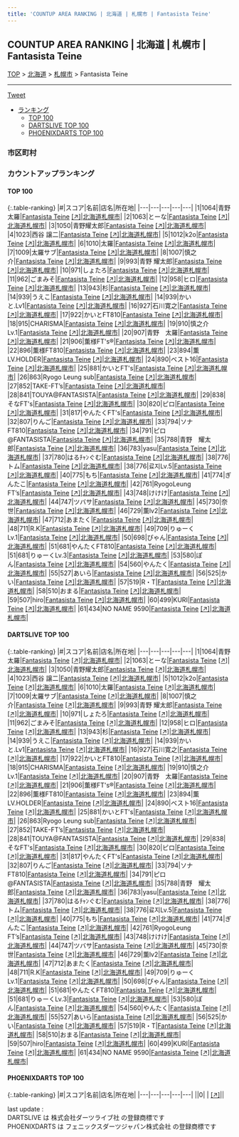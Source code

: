 ```yaml
---
title: 'COUNTUP AREA RANKING | 北海道 | 札幌市 | Fantasista Teine'
---
```

## COUNTUP AREA RANKING | 北海道 | 札幌市 | Fantasista Teine

[TOP](/darts/rank/) > [北海道](/darts/rank/北海道/) > [札幌市](/darts/rank/北海道/札幌市/) > Fantasista Teine

___

<a href="https://twitter.com/share?ref_src=twsrc%5Etfw" data-text="COUNTUP AREA RANKING | 北海道札幌市Fantasista Teine" class="twitter-share-button" data-hashtags="DARTSLIVE,PHOENIXDARTS,darts,ダーツ" data-show-count="false">Tweet</a>

* [ランキング](#カウントアップランキング)
    * [TOP 100](#top-100)
    * [DARTSLIVE TOP 100](#dartslive-top-100)
    * [PHOENIXDARTS TOP 100](#phoenixdarts-top-100)

### 市区町村

<ul>

</ul>

### カウントアップランキング

#### TOP 100



{:.table-ranking}
|#|スコア|名前|店名|所在地|
|---|---|---|---|---|
|1|1064|<span class="rank-name-dl">青野太羅</span>|<a href="/darts/rank/shops/a4a5c55c01d793a428032249b44395af.html">Fantasista Teine</a> <a href="https://search.dartslive.com/jp/shop/a4a5c55c01d793a428032249b44395af">[↗]</a>|<a href="/darts/rank/北海道/札幌市">北海道札幌市</a>|
|2|1063|<span class="rank-name-dl">とーな</span>|<a href="/darts/rank/shops/a4a5c55c01d793a428032249b44395af.html">Fantasista Teine</a> <a href="https://search.dartslive.com/jp/shop/a4a5c55c01d793a428032249b44395af">[↗]</a>|<a href="/darts/rank/北海道/札幌市">北海道札幌市</a>|
|3|1050|<span class="rank-name-dl">青野耀太郎</span>|<a href="/darts/rank/shops/a4a5c55c01d793a428032249b44395af.html">Fantasista Teine</a> <a href="https://search.dartslive.com/jp/shop/a4a5c55c01d793a428032249b44395af">[↗]</a>|<a href="/darts/rank/北海道/札幌市">北海道札幌市</a>|
|4|1023|<span class="rank-name-dl">西谷 譲二</span>|<a href="/darts/rank/shops/a4a5c55c01d793a428032249b44395af.html">Fantasista Teine</a> <a href="https://search.dartslive.com/jp/shop/a4a5c55c01d793a428032249b44395af">[↗]</a>|<a href="/darts/rank/北海道/札幌市">北海道札幌市</a>|
|5|1012|<span class="rank-name-dl">k2o</span>|<a href="/darts/rank/shops/a4a5c55c01d793a428032249b44395af.html">Fantasista Teine</a> <a href="https://search.dartslive.com/jp/shop/a4a5c55c01d793a428032249b44395af">[↗]</a>|<a href="/darts/rank/北海道/札幌市">北海道札幌市</a>|
|6|1010|<span class="rank-name-dl">太羅</span>|<a href="/darts/rank/shops/a4a5c55c01d793a428032249b44395af.html">Fantasista Teine</a> <a href="https://search.dartslive.com/jp/shop/a4a5c55c01d793a428032249b44395af">[↗]</a>|<a href="/darts/rank/北海道/札幌市">北海道札幌市</a>|
|7|1009|<span class="rank-name-dl">太羅サブ</span>|<a href="/darts/rank/shops/a4a5c55c01d793a428032249b44395af.html">Fantasista Teine</a> <a href="https://search.dartslive.com/jp/shop/a4a5c55c01d793a428032249b44395af">[↗]</a>|<a href="/darts/rank/北海道/札幌市">北海道札幌市</a>|
|8|1007|<span class="rank-name-dl">慎之介</span>|<a href="/darts/rank/shops/a4a5c55c01d793a428032249b44395af.html">Fantasista Teine</a> <a href="https://search.dartslive.com/jp/shop/a4a5c55c01d793a428032249b44395af">[↗]</a>|<a href="/darts/rank/北海道/札幌市">北海道札幌市</a>|
|9|993|<span class="rank-name-dl">青野 耀太郎</span>|<a href="/darts/rank/shops/a4a5c55c01d793a428032249b44395af.html">Fantasista Teine</a> <a href="https://search.dartslive.com/jp/shop/a4a5c55c01d793a428032249b44395af">[↗]</a>|<a href="/darts/rank/北海道/札幌市">北海道札幌市</a>|
|10|971|<span class="rank-name-dl">しょたろ</span>|<a href="/darts/rank/shops/a4a5c55c01d793a428032249b44395af.html">Fantasista Teine</a> <a href="https://search.dartslive.com/jp/shop/a4a5c55c01d793a428032249b44395af">[↗]</a>|<a href="/darts/rank/北海道/札幌市">北海道札幌市</a>|
|11|962|<span class="rank-name-dl">ごまみそ</span>|<a href="/darts/rank/shops/a4a5c55c01d793a428032249b44395af.html">Fantasista Teine</a> <a href="https://search.dartslive.com/jp/shop/a4a5c55c01d793a428032249b44395af">[↗]</a>|<a href="/darts/rank/北海道/札幌市">北海道札幌市</a>|
|12|958|<span class="rank-name-dl">ヒロ</span>|<a href="/darts/rank/shops/a4a5c55c01d793a428032249b44395af.html">Fantasista Teine</a> <a href="https://search.dartslive.com/jp/shop/a4a5c55c01d793a428032249b44395af">[↗]</a>|<a href="/darts/rank/北海道/札幌市">北海道札幌市</a>|
|13|943|<span class="rank-name-dl">杉</span>|<a href="/darts/rank/shops/a4a5c55c01d793a428032249b44395af.html">Fantasista Teine</a> <a href="https://search.dartslive.com/jp/shop/a4a5c55c01d793a428032249b44395af">[↗]</a>|<a href="/darts/rank/北海道/札幌市">北海道札幌市</a>|
|14|939|<span class="rank-name-dl">うえこ</span>|<a href="/darts/rank/shops/a4a5c55c01d793a428032249b44395af.html">Fantasista Teine</a> <a href="https://search.dartslive.com/jp/shop/a4a5c55c01d793a428032249b44395af">[↗]</a>|<a href="/darts/rank/北海道/札幌市">北海道札幌市</a>|
|14|939|<span class="rank-name-dl">かいと.Lv1</span>|<a href="/darts/rank/shops/a4a5c55c01d793a428032249b44395af.html">Fantasista Teine</a> <a href="https://search.dartslive.com/jp/shop/a4a5c55c01d793a428032249b44395af">[↗]</a>|<a href="/darts/rank/北海道/札幌市">北海道札幌市</a>|
|16|927|<span class="rank-name-dl">石川寛之</span>|<a href="/darts/rank/shops/a4a5c55c01d793a428032249b44395af.html">Fantasista Teine</a> <a href="https://search.dartslive.com/jp/shop/a4a5c55c01d793a428032249b44395af">[↗]</a>|<a href="/darts/rank/北海道/札幌市">北海道札幌市</a>|
|17|922|<span class="rank-name-dl">かいとFT810</span>|<a href="/darts/rank/shops/a4a5c55c01d793a428032249b44395af.html">Fantasista Teine</a> <a href="https://search.dartslive.com/jp/shop/a4a5c55c01d793a428032249b44395af">[↗]</a>|<a href="/darts/rank/北海道/札幌市">北海道札幌市</a>|
|18|915|<span class="rank-name-dl">CHARISMA</span>|<a href="/darts/rank/shops/a4a5c55c01d793a428032249b44395af.html">Fantasista Teine</a> <a href="https://search.dartslive.com/jp/shop/a4a5c55c01d793a428032249b44395af">[↗]</a>|<a href="/darts/rank/北海道/札幌市">北海道札幌市</a>|
|19|910|<span class="rank-name-dl">慎之介Lv.1</span>|<a href="/darts/rank/shops/a4a5c55c01d793a428032249b44395af.html">Fantasista Teine</a> <a href="https://search.dartslive.com/jp/shop/a4a5c55c01d793a428032249b44395af">[↗]</a>|<a href="/darts/rank/北海道/札幌市">北海道札幌市</a>|
|20|907|<span class="rank-name-dl">青野　太羅</span>|<a href="/darts/rank/shops/a4a5c55c01d793a428032249b44395af.html">Fantasista Teine</a> <a href="https://search.dartslive.com/jp/shop/a4a5c55c01d793a428032249b44395af">[↗]</a>|<a href="/darts/rank/北海道/札幌市">北海道札幌市</a>|
|21|906|<span class="rank-name-dl">薫様FT&#x27;s®</span>|<a href="/darts/rank/shops/a4a5c55c01d793a428032249b44395af.html">Fantasista Teine</a> <a href="https://search.dartslive.com/jp/shop/a4a5c55c01d793a428032249b44395af">[↗]</a>|<a href="/darts/rank/北海道/札幌市">北海道札幌市</a>|
|22|896|<span class="rank-name-dl">薫様FT810</span>|<a href="/darts/rank/shops/a4a5c55c01d793a428032249b44395af.html">Fantasista Teine</a> <a href="https://search.dartslive.com/jp/shop/a4a5c55c01d793a428032249b44395af">[↗]</a>|<a href="/darts/rank/北海道/札幌市">北海道札幌市</a>|
|23|894|<span class="rank-name-dl">薫LV.HOLDER</span>|<a href="/darts/rank/shops/a4a5c55c01d793a428032249b44395af.html">Fantasista Teine</a> <a href="https://search.dartslive.com/jp/shop/a4a5c55c01d793a428032249b44395af">[↗]</a>|<a href="/darts/rank/北海道/札幌市">北海道札幌市</a>|
|24|890|<span class="rank-name-dl">ベスト16</span>|<a href="/darts/rank/shops/a4a5c55c01d793a428032249b44395af.html">Fantasista Teine</a> <a href="https://search.dartslive.com/jp/shop/a4a5c55c01d793a428032249b44395af">[↗]</a>|<a href="/darts/rank/北海道/札幌市">北海道札幌市</a>|
|25|881|<span class="rank-name-dl">かいとFT&#x27;s</span>|<a href="/darts/rank/shops/a4a5c55c01d793a428032249b44395af.html">Fantasista Teine</a> <a href="https://search.dartslive.com/jp/shop/a4a5c55c01d793a428032249b44395af">[↗]</a>|<a href="/darts/rank/北海道/札幌市">北海道札幌市</a>|
|26|863|<span class="rank-name-dl">Ryogo Leung sub</span>|<a href="/darts/rank/shops/a4a5c55c01d793a428032249b44395af.html">Fantasista Teine</a> <a href="https://search.dartslive.com/jp/shop/a4a5c55c01d793a428032249b44395af">[↗]</a>|<a href="/darts/rank/北海道/札幌市">北海道札幌市</a>|
|27|852|<span class="rank-name-dl">TAKE-FT’s</span>|<a href="/darts/rank/shops/a4a5c55c01d793a428032249b44395af.html">Fantasista Teine</a> <a href="https://search.dartslive.com/jp/shop/a4a5c55c01d793a428032249b44395af">[↗]</a>|<a href="/darts/rank/北海道/札幌市">北海道札幌市</a>|
|28|841|<span class="rank-name-dl">TOUYA@FANTASISTA</span>|<a href="/darts/rank/shops/a4a5c55c01d793a428032249b44395af.html">Fantasista Teine</a> <a href="https://search.dartslive.com/jp/shop/a4a5c55c01d793a428032249b44395af">[↗]</a>|<a href="/darts/rank/北海道/札幌市">北海道札幌市</a>|
|29|838|<span class="rank-name-dl">そなFT&#x27;s</span>|<a href="/darts/rank/shops/a4a5c55c01d793a428032249b44395af.html">Fantasista Teine</a> <a href="https://search.dartslive.com/jp/shop/a4a5c55c01d793a428032249b44395af">[↗]</a>|<a href="/darts/rank/北海道/札幌市">北海道札幌市</a>|
|30|820|<span class="rank-name-dl">ピロ</span>|<a href="/darts/rank/shops/a4a5c55c01d793a428032249b44395af.html">Fantasista Teine</a> <a href="https://search.dartslive.com/jp/shop/a4a5c55c01d793a428032249b44395af">[↗]</a>|<a href="/darts/rank/北海道/札幌市">北海道札幌市</a>|
|31|817|<span class="rank-name-dl">やんたくFT&#x27;s</span>|<a href="/darts/rank/shops/a4a5c55c01d793a428032249b44395af.html">Fantasista Teine</a> <a href="https://search.dartslive.com/jp/shop/a4a5c55c01d793a428032249b44395af">[↗]</a>|<a href="/darts/rank/北海道/札幌市">北海道札幌市</a>|
|32|807|<span class="rank-name-dl">りんご</span>|<a href="/darts/rank/shops/a4a5c55c01d793a428032249b44395af.html">Fantasista Teine</a> <a href="https://search.dartslive.com/jp/shop/a4a5c55c01d793a428032249b44395af">[↗]</a>|<a href="/darts/rank/北海道/札幌市">北海道札幌市</a>|
|33|794|<span class="rank-name-dl">ソナFT810</span>|<a href="/darts/rank/shops/a4a5c55c01d793a428032249b44395af.html">Fantasista Teine</a> <a href="https://search.dartslive.com/jp/shop/a4a5c55c01d793a428032249b44395af">[↗]</a>|<a href="/darts/rank/北海道/札幌市">北海道札幌市</a>|
|34|791|<span class="rank-name-dl">ピロ@FANTASISTA</span>|<a href="/darts/rank/shops/a4a5c55c01d793a428032249b44395af.html">Fantasista Teine</a> <a href="https://search.dartslive.com/jp/shop/a4a5c55c01d793a428032249b44395af">[↗]</a>|<a href="/darts/rank/北海道/札幌市">北海道札幌市</a>|
|35|788|<span class="rank-name-dl">青野　耀太郎</span>|<a href="/darts/rank/shops/a4a5c55c01d793a428032249b44395af.html">Fantasista Teine</a> <a href="https://search.dartslive.com/jp/shop/a4a5c55c01d793a428032249b44395af">[↗]</a>|<a href="/darts/rank/北海道/札幌市">北海道札幌市</a>|
|36|783|<span class="rank-name-dl">yasu</span>|<a href="/darts/rank/shops/a4a5c55c01d793a428032249b44395af.html">Fantasista Teine</a> <a href="https://search.dartslive.com/jp/shop/a4a5c55c01d793a428032249b44395af">[↗]</a>|<a href="/darts/rank/北海道/札幌市">北海道札幌市</a>|
|37|780|<span class="rank-name-dl">はるﾁｬﾝぐむ</span>|<a href="/darts/rank/shops/a4a5c55c01d793a428032249b44395af.html">Fantasista Teine</a> <a href="https://search.dartslive.com/jp/shop/a4a5c55c01d793a428032249b44395af">[↗]</a>|<a href="/darts/rank/北海道/札幌市">北海道札幌市</a>|
|38|776|<span class="rank-name-dl">トム</span>|<a href="/darts/rank/shops/a4a5c55c01d793a428032249b44395af.html">Fantasista Teine</a> <a href="https://search.dartslive.com/jp/shop/a4a5c55c01d793a428032249b44395af">[↗]</a>|<a href="/darts/rank/北海道/札幌市">北海道札幌市</a>|
|38|776|<span class="rank-name-dl">료지Lv.5</span>|<a href="/darts/rank/shops/a4a5c55c01d793a428032249b44395af.html">Fantasista Teine</a> <a href="https://search.dartslive.com/jp/shop/a4a5c55c01d793a428032249b44395af">[↗]</a>|<a href="/darts/rank/北海道/札幌市">北海道札幌市</a>|
|40|775|<span class="rank-name-dl">もち</span>|<a href="/darts/rank/shops/a4a5c55c01d793a428032249b44395af.html">Fantasista Teine</a> <a href="https://search.dartslive.com/jp/shop/a4a5c55c01d793a428032249b44395af">[↗]</a>|<a href="/darts/rank/北海道/札幌市">北海道札幌市</a>|
|41|774|<span class="rank-name-dl">ぎんたこ</span>|<a href="/darts/rank/shops/a4a5c55c01d793a428032249b44395af.html">Fantasista Teine</a> <a href="https://search.dartslive.com/jp/shop/a4a5c55c01d793a428032249b44395af">[↗]</a>|<a href="/darts/rank/北海道/札幌市">北海道札幌市</a>|
|42|761|<span class="rank-name-dl">RyogoLeung FT’s</span>|<a href="/darts/rank/shops/a4a5c55c01d793a428032249b44395af.html">Fantasista Teine</a> <a href="https://search.dartslive.com/jp/shop/a4a5c55c01d793a428032249b44395af">[↗]</a>|<a href="/darts/rank/北海道/札幌市">北海道札幌市</a>|
|43|748|<span class="rank-name-dl">けけけ</span>|<a href="/darts/rank/shops/a4a5c55c01d793a428032249b44395af.html">Fantasista Teine</a> <a href="https://search.dartslive.com/jp/shop/a4a5c55c01d793a428032249b44395af">[↗]</a>|<a href="/darts/rank/北海道/札幌市">北海道札幌市</a>|
|44|747|<span class="rank-name-dl">ツバサ</span>|<a href="/darts/rank/shops/a4a5c55c01d793a428032249b44395af.html">Fantasista Teine</a> <a href="https://search.dartslive.com/jp/shop/a4a5c55c01d793a428032249b44395af">[↗]</a>|<a href="/darts/rank/北海道/札幌市">北海道札幌市</a>|
|45|730|<span class="rank-name-dl">奈世</span>|<a href="/darts/rank/shops/a4a5c55c01d793a428032249b44395af.html">Fantasista Teine</a> <a href="https://search.dartslive.com/jp/shop/a4a5c55c01d793a428032249b44395af">[↗]</a>|<a href="/darts/rank/北海道/札幌市">北海道札幌市</a>|
|46|729|<span class="rank-name-dl">薫lv2</span>|<a href="/darts/rank/shops/a4a5c55c01d793a428032249b44395af.html">Fantasista Teine</a> <a href="https://search.dartslive.com/jp/shop/a4a5c55c01d793a428032249b44395af">[↗]</a>|<a href="/darts/rank/北海道/札幌市">北海道札幌市</a>|
|47|712|<span class="rank-name-dl">あまたく</span>|<a href="/darts/rank/shops/a4a5c55c01d793a428032249b44395af.html">Fantasista Teine</a> <a href="https://search.dartslive.com/jp/shop/a4a5c55c01d793a428032249b44395af">[↗]</a>|<a href="/darts/rank/北海道/札幌市">北海道札幌市</a>|
|48|711|<span class="rank-name-dl">R.K</span>|<a href="/darts/rank/shops/a4a5c55c01d793a428032249b44395af.html">Fantasista Teine</a> <a href="https://search.dartslive.com/jp/shop/a4a5c55c01d793a428032249b44395af">[↗]</a>|<a href="/darts/rank/北海道/札幌市">北海道札幌市</a>|
|49|709|<span class="rank-name-dl">りゅーくLv.1</span>|<a href="/darts/rank/shops/a4a5c55c01d793a428032249b44395af.html">Fantasista Teine</a> <a href="https://search.dartslive.com/jp/shop/a4a5c55c01d793a428032249b44395af">[↗]</a>|<a href="/darts/rank/北海道/札幌市">北海道札幌市</a>|
|50|698|<span class="rank-name-dl">ぴゃん</span>|<a href="/darts/rank/shops/a4a5c55c01d793a428032249b44395af.html">Fantasista Teine</a> <a href="https://search.dartslive.com/jp/shop/a4a5c55c01d793a428032249b44395af">[↗]</a>|<a href="/darts/rank/北海道/札幌市">北海道札幌市</a>|
|51|681|<span class="rank-name-dl">やんたくFT810</span>|<a href="/darts/rank/shops/a4a5c55c01d793a428032249b44395af.html">Fantasista Teine</a> <a href="https://search.dartslive.com/jp/shop/a4a5c55c01d793a428032249b44395af">[↗]</a>|<a href="/darts/rank/北海道/札幌市">北海道札幌市</a>|
|51|681|<span class="rank-name-dl">りゅーくLv.3</span>|<a href="/darts/rank/shops/a4a5c55c01d793a428032249b44395af.html">Fantasista Teine</a> <a href="https://search.dartslive.com/jp/shop/a4a5c55c01d793a428032249b44395af">[↗]</a>|<a href="/darts/rank/北海道/札幌市">北海道札幌市</a>|
|53|580|<span class="rank-name-dl">ぽん</span>|<a href="/darts/rank/shops/a4a5c55c01d793a428032249b44395af.html">Fantasista Teine</a> <a href="https://search.dartslive.com/jp/shop/a4a5c55c01d793a428032249b44395af">[↗]</a>|<a href="/darts/rank/北海道/札幌市">北海道札幌市</a>|
|54|560|<span class="rank-name-dl">やんたく</span>|<a href="/darts/rank/shops/a4a5c55c01d793a428032249b44395af.html">Fantasista Teine</a> <a href="https://search.dartslive.com/jp/shop/a4a5c55c01d793a428032249b44395af">[↗]</a>|<a href="/darts/rank/北海道/札幌市">北海道札幌市</a>|
|55|527|<span class="rank-name-dl">あいら</span>|<a href="/darts/rank/shops/a4a5c55c01d793a428032249b44395af.html">Fantasista Teine</a> <a href="https://search.dartslive.com/jp/shop/a4a5c55c01d793a428032249b44395af">[↗]</a>|<a href="/darts/rank/北海道/札幌市">北海道札幌市</a>|
|56|525|<span class="rank-name-dl">かい</span>|<a href="/darts/rank/shops/a4a5c55c01d793a428032249b44395af.html">Fantasista Teine</a> <a href="https://search.dartslive.com/jp/shop/a4a5c55c01d793a428032249b44395af">[↗]</a>|<a href="/darts/rank/北海道/札幌市">北海道札幌市</a>|
|57|519|<span class="rank-name-dl">R・T</span>|<a href="/darts/rank/shops/a4a5c55c01d793a428032249b44395af.html">Fantasista Teine</a> <a href="https://search.dartslive.com/jp/shop/a4a5c55c01d793a428032249b44395af">[↗]</a>|<a href="/darts/rank/北海道/札幌市">北海道札幌市</a>|
|58|510|<span class="rank-name-dl">おまる</span>|<a href="/darts/rank/shops/a4a5c55c01d793a428032249b44395af.html">Fantasista Teine</a> <a href="https://search.dartslive.com/jp/shop/a4a5c55c01d793a428032249b44395af">[↗]</a>|<a href="/darts/rank/北海道/札幌市">北海道札幌市</a>|
|59|507|<span class="rank-name-dl">hiro</span>|<a href="/darts/rank/shops/a4a5c55c01d793a428032249b44395af.html">Fantasista Teine</a> <a href="https://search.dartslive.com/jp/shop/a4a5c55c01d793a428032249b44395af">[↗]</a>|<a href="/darts/rank/北海道/札幌市">北海道札幌市</a>|
|60|499|<span class="rank-name-dl">KURI</span>|<a href="/darts/rank/shops/a4a5c55c01d793a428032249b44395af.html">Fantasista Teine</a> <a href="https://search.dartslive.com/jp/shop/a4a5c55c01d793a428032249b44395af">[↗]</a>|<a href="/darts/rank/北海道/札幌市">北海道札幌市</a>|
|61|434|<span class="rank-name-dl">NO NAME 9590</span>|<a href="/darts/rank/shops/a4a5c55c01d793a428032249b44395af.html">Fantasista Teine</a> <a href="https://search.dartslive.com/jp/shop/a4a5c55c01d793a428032249b44395af">[↗]</a>|<a href="/darts/rank/北海道/札幌市">北海道札幌市</a>|


#### DARTSLIVE TOP 100



{:.table-ranking}
|#|スコア|名前|店名|所在地|
|---|---|---|---|---|
|1|1064|<span class="rank-name-dl">青野太羅</span>|<a href="/darts/rank/shops/a4a5c55c01d793a428032249b44395af.html">Fantasista Teine</a> <a href="https://search.dartslive.com/jp/shop/a4a5c55c01d793a428032249b44395af">[↗]</a>|<a href="/darts/rank/北海道/札幌市">北海道札幌市</a>|
|2|1063|<span class="rank-name-dl">とーな</span>|<a href="/darts/rank/shops/a4a5c55c01d793a428032249b44395af.html">Fantasista Teine</a> <a href="https://search.dartslive.com/jp/shop/a4a5c55c01d793a428032249b44395af">[↗]</a>|<a href="/darts/rank/北海道/札幌市">北海道札幌市</a>|
|3|1050|<span class="rank-name-dl">青野耀太郎</span>|<a href="/darts/rank/shops/a4a5c55c01d793a428032249b44395af.html">Fantasista Teine</a> <a href="https://search.dartslive.com/jp/shop/a4a5c55c01d793a428032249b44395af">[↗]</a>|<a href="/darts/rank/北海道/札幌市">北海道札幌市</a>|
|4|1023|<span class="rank-name-dl">西谷 譲二</span>|<a href="/darts/rank/shops/a4a5c55c01d793a428032249b44395af.html">Fantasista Teine</a> <a href="https://search.dartslive.com/jp/shop/a4a5c55c01d793a428032249b44395af">[↗]</a>|<a href="/darts/rank/北海道/札幌市">北海道札幌市</a>|
|5|1012|<span class="rank-name-dl">k2o</span>|<a href="/darts/rank/shops/a4a5c55c01d793a428032249b44395af.html">Fantasista Teine</a> <a href="https://search.dartslive.com/jp/shop/a4a5c55c01d793a428032249b44395af">[↗]</a>|<a href="/darts/rank/北海道/札幌市">北海道札幌市</a>|
|6|1010|<span class="rank-name-dl">太羅</span>|<a href="/darts/rank/shops/a4a5c55c01d793a428032249b44395af.html">Fantasista Teine</a> <a href="https://search.dartslive.com/jp/shop/a4a5c55c01d793a428032249b44395af">[↗]</a>|<a href="/darts/rank/北海道/札幌市">北海道札幌市</a>|
|7|1009|<span class="rank-name-dl">太羅サブ</span>|<a href="/darts/rank/shops/a4a5c55c01d793a428032249b44395af.html">Fantasista Teine</a> <a href="https://search.dartslive.com/jp/shop/a4a5c55c01d793a428032249b44395af">[↗]</a>|<a href="/darts/rank/北海道/札幌市">北海道札幌市</a>|
|8|1007|<span class="rank-name-dl">慎之介</span>|<a href="/darts/rank/shops/a4a5c55c01d793a428032249b44395af.html">Fantasista Teine</a> <a href="https://search.dartslive.com/jp/shop/a4a5c55c01d793a428032249b44395af">[↗]</a>|<a href="/darts/rank/北海道/札幌市">北海道札幌市</a>|
|9|993|<span class="rank-name-dl">青野 耀太郎</span>|<a href="/darts/rank/shops/a4a5c55c01d793a428032249b44395af.html">Fantasista Teine</a> <a href="https://search.dartslive.com/jp/shop/a4a5c55c01d793a428032249b44395af">[↗]</a>|<a href="/darts/rank/北海道/札幌市">北海道札幌市</a>|
|10|971|<span class="rank-name-dl">しょたろ</span>|<a href="/darts/rank/shops/a4a5c55c01d793a428032249b44395af.html">Fantasista Teine</a> <a href="https://search.dartslive.com/jp/shop/a4a5c55c01d793a428032249b44395af">[↗]</a>|<a href="/darts/rank/北海道/札幌市">北海道札幌市</a>|
|11|962|<span class="rank-name-dl">ごまみそ</span>|<a href="/darts/rank/shops/a4a5c55c01d793a428032249b44395af.html">Fantasista Teine</a> <a href="https://search.dartslive.com/jp/shop/a4a5c55c01d793a428032249b44395af">[↗]</a>|<a href="/darts/rank/北海道/札幌市">北海道札幌市</a>|
|12|958|<span class="rank-name-dl">ヒロ</span>|<a href="/darts/rank/shops/a4a5c55c01d793a428032249b44395af.html">Fantasista Teine</a> <a href="https://search.dartslive.com/jp/shop/a4a5c55c01d793a428032249b44395af">[↗]</a>|<a href="/darts/rank/北海道/札幌市">北海道札幌市</a>|
|13|943|<span class="rank-name-dl">杉</span>|<a href="/darts/rank/shops/a4a5c55c01d793a428032249b44395af.html">Fantasista Teine</a> <a href="https://search.dartslive.com/jp/shop/a4a5c55c01d793a428032249b44395af">[↗]</a>|<a href="/darts/rank/北海道/札幌市">北海道札幌市</a>|
|14|939|<span class="rank-name-dl">うえこ</span>|<a href="/darts/rank/shops/a4a5c55c01d793a428032249b44395af.html">Fantasista Teine</a> <a href="https://search.dartslive.com/jp/shop/a4a5c55c01d793a428032249b44395af">[↗]</a>|<a href="/darts/rank/北海道/札幌市">北海道札幌市</a>|
|14|939|<span class="rank-name-dl">かいと.Lv1</span>|<a href="/darts/rank/shops/a4a5c55c01d793a428032249b44395af.html">Fantasista Teine</a> <a href="https://search.dartslive.com/jp/shop/a4a5c55c01d793a428032249b44395af">[↗]</a>|<a href="/darts/rank/北海道/札幌市">北海道札幌市</a>|
|16|927|<span class="rank-name-dl">石川寛之</span>|<a href="/darts/rank/shops/a4a5c55c01d793a428032249b44395af.html">Fantasista Teine</a> <a href="https://search.dartslive.com/jp/shop/a4a5c55c01d793a428032249b44395af">[↗]</a>|<a href="/darts/rank/北海道/札幌市">北海道札幌市</a>|
|17|922|<span class="rank-name-dl">かいとFT810</span>|<a href="/darts/rank/shops/a4a5c55c01d793a428032249b44395af.html">Fantasista Teine</a> <a href="https://search.dartslive.com/jp/shop/a4a5c55c01d793a428032249b44395af">[↗]</a>|<a href="/darts/rank/北海道/札幌市">北海道札幌市</a>|
|18|915|<span class="rank-name-dl">CHARISMA</span>|<a href="/darts/rank/shops/a4a5c55c01d793a428032249b44395af.html">Fantasista Teine</a> <a href="https://search.dartslive.com/jp/shop/a4a5c55c01d793a428032249b44395af">[↗]</a>|<a href="/darts/rank/北海道/札幌市">北海道札幌市</a>|
|19|910|<span class="rank-name-dl">慎之介Lv.1</span>|<a href="/darts/rank/shops/a4a5c55c01d793a428032249b44395af.html">Fantasista Teine</a> <a href="https://search.dartslive.com/jp/shop/a4a5c55c01d793a428032249b44395af">[↗]</a>|<a href="/darts/rank/北海道/札幌市">北海道札幌市</a>|
|20|907|<span class="rank-name-dl">青野　太羅</span>|<a href="/darts/rank/shops/a4a5c55c01d793a428032249b44395af.html">Fantasista Teine</a> <a href="https://search.dartslive.com/jp/shop/a4a5c55c01d793a428032249b44395af">[↗]</a>|<a href="/darts/rank/北海道/札幌市">北海道札幌市</a>|
|21|906|<span class="rank-name-dl">薫様FT&#x27;s®</span>|<a href="/darts/rank/shops/a4a5c55c01d793a428032249b44395af.html">Fantasista Teine</a> <a href="https://search.dartslive.com/jp/shop/a4a5c55c01d793a428032249b44395af">[↗]</a>|<a href="/darts/rank/北海道/札幌市">北海道札幌市</a>|
|22|896|<span class="rank-name-dl">薫様FT810</span>|<a href="/darts/rank/shops/a4a5c55c01d793a428032249b44395af.html">Fantasista Teine</a> <a href="https://search.dartslive.com/jp/shop/a4a5c55c01d793a428032249b44395af">[↗]</a>|<a href="/darts/rank/北海道/札幌市">北海道札幌市</a>|
|23|894|<span class="rank-name-dl">薫LV.HOLDER</span>|<a href="/darts/rank/shops/a4a5c55c01d793a428032249b44395af.html">Fantasista Teine</a> <a href="https://search.dartslive.com/jp/shop/a4a5c55c01d793a428032249b44395af">[↗]</a>|<a href="/darts/rank/北海道/札幌市">北海道札幌市</a>|
|24|890|<span class="rank-name-dl">ベスト16</span>|<a href="/darts/rank/shops/a4a5c55c01d793a428032249b44395af.html">Fantasista Teine</a> <a href="https://search.dartslive.com/jp/shop/a4a5c55c01d793a428032249b44395af">[↗]</a>|<a href="/darts/rank/北海道/札幌市">北海道札幌市</a>|
|25|881|<span class="rank-name-dl">かいとFT&#x27;s</span>|<a href="/darts/rank/shops/a4a5c55c01d793a428032249b44395af.html">Fantasista Teine</a> <a href="https://search.dartslive.com/jp/shop/a4a5c55c01d793a428032249b44395af">[↗]</a>|<a href="/darts/rank/北海道/札幌市">北海道札幌市</a>|
|26|863|<span class="rank-name-dl">Ryogo Leung sub</span>|<a href="/darts/rank/shops/a4a5c55c01d793a428032249b44395af.html">Fantasista Teine</a> <a href="https://search.dartslive.com/jp/shop/a4a5c55c01d793a428032249b44395af">[↗]</a>|<a href="/darts/rank/北海道/札幌市">北海道札幌市</a>|
|27|852|<span class="rank-name-dl">TAKE-FT’s</span>|<a href="/darts/rank/shops/a4a5c55c01d793a428032249b44395af.html">Fantasista Teine</a> <a href="https://search.dartslive.com/jp/shop/a4a5c55c01d793a428032249b44395af">[↗]</a>|<a href="/darts/rank/北海道/札幌市">北海道札幌市</a>|
|28|841|<span class="rank-name-dl">TOUYA@FANTASISTA</span>|<a href="/darts/rank/shops/a4a5c55c01d793a428032249b44395af.html">Fantasista Teine</a> <a href="https://search.dartslive.com/jp/shop/a4a5c55c01d793a428032249b44395af">[↗]</a>|<a href="/darts/rank/北海道/札幌市">北海道札幌市</a>|
|29|838|<span class="rank-name-dl">そなFT&#x27;s</span>|<a href="/darts/rank/shops/a4a5c55c01d793a428032249b44395af.html">Fantasista Teine</a> <a href="https://search.dartslive.com/jp/shop/a4a5c55c01d793a428032249b44395af">[↗]</a>|<a href="/darts/rank/北海道/札幌市">北海道札幌市</a>|
|30|820|<span class="rank-name-dl">ピロ</span>|<a href="/darts/rank/shops/a4a5c55c01d793a428032249b44395af.html">Fantasista Teine</a> <a href="https://search.dartslive.com/jp/shop/a4a5c55c01d793a428032249b44395af">[↗]</a>|<a href="/darts/rank/北海道/札幌市">北海道札幌市</a>|
|31|817|<span class="rank-name-dl">やんたくFT&#x27;s</span>|<a href="/darts/rank/shops/a4a5c55c01d793a428032249b44395af.html">Fantasista Teine</a> <a href="https://search.dartslive.com/jp/shop/a4a5c55c01d793a428032249b44395af">[↗]</a>|<a href="/darts/rank/北海道/札幌市">北海道札幌市</a>|
|32|807|<span class="rank-name-dl">りんご</span>|<a href="/darts/rank/shops/a4a5c55c01d793a428032249b44395af.html">Fantasista Teine</a> <a href="https://search.dartslive.com/jp/shop/a4a5c55c01d793a428032249b44395af">[↗]</a>|<a href="/darts/rank/北海道/札幌市">北海道札幌市</a>|
|33|794|<span class="rank-name-dl">ソナFT810</span>|<a href="/darts/rank/shops/a4a5c55c01d793a428032249b44395af.html">Fantasista Teine</a> <a href="https://search.dartslive.com/jp/shop/a4a5c55c01d793a428032249b44395af">[↗]</a>|<a href="/darts/rank/北海道/札幌市">北海道札幌市</a>|
|34|791|<span class="rank-name-dl">ピロ@FANTASISTA</span>|<a href="/darts/rank/shops/a4a5c55c01d793a428032249b44395af.html">Fantasista Teine</a> <a href="https://search.dartslive.com/jp/shop/a4a5c55c01d793a428032249b44395af">[↗]</a>|<a href="/darts/rank/北海道/札幌市">北海道札幌市</a>|
|35|788|<span class="rank-name-dl">青野　耀太郎</span>|<a href="/darts/rank/shops/a4a5c55c01d793a428032249b44395af.html">Fantasista Teine</a> <a href="https://search.dartslive.com/jp/shop/a4a5c55c01d793a428032249b44395af">[↗]</a>|<a href="/darts/rank/北海道/札幌市">北海道札幌市</a>|
|36|783|<span class="rank-name-dl">yasu</span>|<a href="/darts/rank/shops/a4a5c55c01d793a428032249b44395af.html">Fantasista Teine</a> <a href="https://search.dartslive.com/jp/shop/a4a5c55c01d793a428032249b44395af">[↗]</a>|<a href="/darts/rank/北海道/札幌市">北海道札幌市</a>|
|37|780|<span class="rank-name-dl">はるﾁｬﾝぐむ</span>|<a href="/darts/rank/shops/a4a5c55c01d793a428032249b44395af.html">Fantasista Teine</a> <a href="https://search.dartslive.com/jp/shop/a4a5c55c01d793a428032249b44395af">[↗]</a>|<a href="/darts/rank/北海道/札幌市">北海道札幌市</a>|
|38|776|<span class="rank-name-dl">トム</span>|<a href="/darts/rank/shops/a4a5c55c01d793a428032249b44395af.html">Fantasista Teine</a> <a href="https://search.dartslive.com/jp/shop/a4a5c55c01d793a428032249b44395af">[↗]</a>|<a href="/darts/rank/北海道/札幌市">北海道札幌市</a>|
|38|776|<span class="rank-name-dl">료지Lv.5</span>|<a href="/darts/rank/shops/a4a5c55c01d793a428032249b44395af.html">Fantasista Teine</a> <a href="https://search.dartslive.com/jp/shop/a4a5c55c01d793a428032249b44395af">[↗]</a>|<a href="/darts/rank/北海道/札幌市">北海道札幌市</a>|
|40|775|<span class="rank-name-dl">もち</span>|<a href="/darts/rank/shops/a4a5c55c01d793a428032249b44395af.html">Fantasista Teine</a> <a href="https://search.dartslive.com/jp/shop/a4a5c55c01d793a428032249b44395af">[↗]</a>|<a href="/darts/rank/北海道/札幌市">北海道札幌市</a>|
|41|774|<span class="rank-name-dl">ぎんたこ</span>|<a href="/darts/rank/shops/a4a5c55c01d793a428032249b44395af.html">Fantasista Teine</a> <a href="https://search.dartslive.com/jp/shop/a4a5c55c01d793a428032249b44395af">[↗]</a>|<a href="/darts/rank/北海道/札幌市">北海道札幌市</a>|
|42|761|<span class="rank-name-dl">RyogoLeung FT’s</span>|<a href="/darts/rank/shops/a4a5c55c01d793a428032249b44395af.html">Fantasista Teine</a> <a href="https://search.dartslive.com/jp/shop/a4a5c55c01d793a428032249b44395af">[↗]</a>|<a href="/darts/rank/北海道/札幌市">北海道札幌市</a>|
|43|748|<span class="rank-name-dl">けけけ</span>|<a href="/darts/rank/shops/a4a5c55c01d793a428032249b44395af.html">Fantasista Teine</a> <a href="https://search.dartslive.com/jp/shop/a4a5c55c01d793a428032249b44395af">[↗]</a>|<a href="/darts/rank/北海道/札幌市">北海道札幌市</a>|
|44|747|<span class="rank-name-dl">ツバサ</span>|<a href="/darts/rank/shops/a4a5c55c01d793a428032249b44395af.html">Fantasista Teine</a> <a href="https://search.dartslive.com/jp/shop/a4a5c55c01d793a428032249b44395af">[↗]</a>|<a href="/darts/rank/北海道/札幌市">北海道札幌市</a>|
|45|730|<span class="rank-name-dl">奈世</span>|<a href="/darts/rank/shops/a4a5c55c01d793a428032249b44395af.html">Fantasista Teine</a> <a href="https://search.dartslive.com/jp/shop/a4a5c55c01d793a428032249b44395af">[↗]</a>|<a href="/darts/rank/北海道/札幌市">北海道札幌市</a>|
|46|729|<span class="rank-name-dl">薫lv2</span>|<a href="/darts/rank/shops/a4a5c55c01d793a428032249b44395af.html">Fantasista Teine</a> <a href="https://search.dartslive.com/jp/shop/a4a5c55c01d793a428032249b44395af">[↗]</a>|<a href="/darts/rank/北海道/札幌市">北海道札幌市</a>|
|47|712|<span class="rank-name-dl">あまたく</span>|<a href="/darts/rank/shops/a4a5c55c01d793a428032249b44395af.html">Fantasista Teine</a> <a href="https://search.dartslive.com/jp/shop/a4a5c55c01d793a428032249b44395af">[↗]</a>|<a href="/darts/rank/北海道/札幌市">北海道札幌市</a>|
|48|711|<span class="rank-name-dl">R.K</span>|<a href="/darts/rank/shops/a4a5c55c01d793a428032249b44395af.html">Fantasista Teine</a> <a href="https://search.dartslive.com/jp/shop/a4a5c55c01d793a428032249b44395af">[↗]</a>|<a href="/darts/rank/北海道/札幌市">北海道札幌市</a>|
|49|709|<span class="rank-name-dl">りゅーくLv.1</span>|<a href="/darts/rank/shops/a4a5c55c01d793a428032249b44395af.html">Fantasista Teine</a> <a href="https://search.dartslive.com/jp/shop/a4a5c55c01d793a428032249b44395af">[↗]</a>|<a href="/darts/rank/北海道/札幌市">北海道札幌市</a>|
|50|698|<span class="rank-name-dl">ぴゃん</span>|<a href="/darts/rank/shops/a4a5c55c01d793a428032249b44395af.html">Fantasista Teine</a> <a href="https://search.dartslive.com/jp/shop/a4a5c55c01d793a428032249b44395af">[↗]</a>|<a href="/darts/rank/北海道/札幌市">北海道札幌市</a>|
|51|681|<span class="rank-name-dl">やんたくFT810</span>|<a href="/darts/rank/shops/a4a5c55c01d793a428032249b44395af.html">Fantasista Teine</a> <a href="https://search.dartslive.com/jp/shop/a4a5c55c01d793a428032249b44395af">[↗]</a>|<a href="/darts/rank/北海道/札幌市">北海道札幌市</a>|
|51|681|<span class="rank-name-dl">りゅーくLv.3</span>|<a href="/darts/rank/shops/a4a5c55c01d793a428032249b44395af.html">Fantasista Teine</a> <a href="https://search.dartslive.com/jp/shop/a4a5c55c01d793a428032249b44395af">[↗]</a>|<a href="/darts/rank/北海道/札幌市">北海道札幌市</a>|
|53|580|<span class="rank-name-dl">ぽん</span>|<a href="/darts/rank/shops/a4a5c55c01d793a428032249b44395af.html">Fantasista Teine</a> <a href="https://search.dartslive.com/jp/shop/a4a5c55c01d793a428032249b44395af">[↗]</a>|<a href="/darts/rank/北海道/札幌市">北海道札幌市</a>|
|54|560|<span class="rank-name-dl">やんたく</span>|<a href="/darts/rank/shops/a4a5c55c01d793a428032249b44395af.html">Fantasista Teine</a> <a href="https://search.dartslive.com/jp/shop/a4a5c55c01d793a428032249b44395af">[↗]</a>|<a href="/darts/rank/北海道/札幌市">北海道札幌市</a>|
|55|527|<span class="rank-name-dl">あいら</span>|<a href="/darts/rank/shops/a4a5c55c01d793a428032249b44395af.html">Fantasista Teine</a> <a href="https://search.dartslive.com/jp/shop/a4a5c55c01d793a428032249b44395af">[↗]</a>|<a href="/darts/rank/北海道/札幌市">北海道札幌市</a>|
|56|525|<span class="rank-name-dl">かい</span>|<a href="/darts/rank/shops/a4a5c55c01d793a428032249b44395af.html">Fantasista Teine</a> <a href="https://search.dartslive.com/jp/shop/a4a5c55c01d793a428032249b44395af">[↗]</a>|<a href="/darts/rank/北海道/札幌市">北海道札幌市</a>|
|57|519|<span class="rank-name-dl">R・T</span>|<a href="/darts/rank/shops/a4a5c55c01d793a428032249b44395af.html">Fantasista Teine</a> <a href="https://search.dartslive.com/jp/shop/a4a5c55c01d793a428032249b44395af">[↗]</a>|<a href="/darts/rank/北海道/札幌市">北海道札幌市</a>|
|58|510|<span class="rank-name-dl">おまる</span>|<a href="/darts/rank/shops/a4a5c55c01d793a428032249b44395af.html">Fantasista Teine</a> <a href="https://search.dartslive.com/jp/shop/a4a5c55c01d793a428032249b44395af">[↗]</a>|<a href="/darts/rank/北海道/札幌市">北海道札幌市</a>|
|59|507|<span class="rank-name-dl">hiro</span>|<a href="/darts/rank/shops/a4a5c55c01d793a428032249b44395af.html">Fantasista Teine</a> <a href="https://search.dartslive.com/jp/shop/a4a5c55c01d793a428032249b44395af">[↗]</a>|<a href="/darts/rank/北海道/札幌市">北海道札幌市</a>|
|60|499|<span class="rank-name-dl">KURI</span>|<a href="/darts/rank/shops/a4a5c55c01d793a428032249b44395af.html">Fantasista Teine</a> <a href="https://search.dartslive.com/jp/shop/a4a5c55c01d793a428032249b44395af">[↗]</a>|<a href="/darts/rank/北海道/札幌市">北海道札幌市</a>|
|61|434|<span class="rank-name-dl">NO NAME 9590</span>|<a href="/darts/rank/shops/a4a5c55c01d793a428032249b44395af.html">Fantasista Teine</a> <a href="https://search.dartslive.com/jp/shop/a4a5c55c01d793a428032249b44395af">[↗]</a>|<a href="/darts/rank/北海道/札幌市">北海道札幌市</a>|


#### PHOENIXDARTS TOP 100



{:.table-ranking}
|#|スコア|名前|店名|所在地|
|---|---|---|---|---|
||0|<span class="rank-name-dl"> </span>|<a href="/darts/rank/shops/.html"></a> <a href="">[↗]</a>|<a href="/darts/rank//"></a>|


<div class="footer border-top border-gray-light mt-5 pt-3 text-right text-gray">
    last update : <span style="font-weight: italic" id="foot_last_modified"></span><br />
    DARTSLIVE は 株式会社ダーツライブ社 の登録商標です<br />
    PHOENIXDARTS は フェニックスダーツジャパン株式会社 の登録商標です<br />
</div>

<script src="https://cdnjs.cloudflare.com/ajax/libs/jquery.tablesorter/2.31.3/js/jquery.tablesorter.min.js" integrity="sha512-qzgd5cYSZcosqpzpn7zF2ZId8f/8CHmFKZ8j7mU4OUXTNRd5g+ZHBPsgKEwoqxCtdQvExE5LprwwPAgoicguNg==" crossorigin="anonymous" referrerpolicy="no-referrer"></script>
<link rel="stylesheet" href="https://cdnjs.cloudflare.com/ajax/libs/jquery.tablesorter/2.31.3/css/theme.default.min.css" integrity="sha512-wghhOJkjQX0Lh3NSWvNKeZ0ZpNn+SPVXX1Qyc9OCaogADktxrBiBdKGDoqVUOyhStvMBmJQ8ZdMHiR3wuEq8+w==" crossorigin="anonymous" referrerpolicy="no-referrer" />
<script>
$(function() {
    $(".table-ranking").tablesorter({sortList:[[0, 0]]});
    $("#foot_last_modified").text(formatDate(new Date(document.lastModified), 'yyyy-MM-dd HH:mm:ss'));
});
</script>

<script async src="https://platform.twitter.com/widgets.js" charset="utf-8"></script>